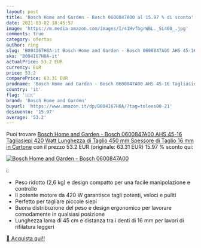 ```yaml
---
layout: post
title: 'Bosch Home and Garden - Bosch 0600847A00 al 15.97 % di sconto'
date: 2021-03-02 18:45:57
image: 'https://m.media-amazon.com/images/I/41HvfbgrWBL._SL400_.jpg'
comments: true
category: ofertas
author: ring
slug: 'B004I67H8A-it Bosch Home and Garden - Bosch 0600847A00 AHS 45-16...'
sku: 'B004I67H8A-it'
actualPrice: 53.2 EUR
currency: EUR
price: 53.2
comparePrice: 63.31 EUR
prodname: 'Bosch Home and Garden - Bosch 0600847A00 AHS 45-16 Tagliasiepi  420 Watt  Lunghezza di Taglio 450 mm  Spessore di Taglio 16 mm  in Cartone'
country: 'it'
flag: '🇮🇹'
brand: 'Bosch Home and Garden'
buyurl: 'https://www.amazon.it/dp/B004I67H8A/?tag=tolees00-21'
descuento: '15.97'
average: '53.2'
---
```


Puoi trovare [Bosch Home and Garden - Bosch 0600847A00 AHS 45-16 Tagliasiepi  420 Watt  Lunghezza di Taglio 450 mm  Spessore di Taglio 16 mm  in Cartone](https://www.amazon.it/dp/B004I67H8A/?tag=tolees00-21) con il prezzo 53.2 EUR (originale: 63.31 EUR) 15.97 % sconto qui:

[![Bosch Home and Garden - Bosch 0600847A00](https://m.media-amazon.com/images/I/41HvfbgrWBL._SL400_.jpg)](https://www.amazon.it/dp/B004I67H8A/?tag=tolees00-21)

ℹ️:

- Peso ridotto (2,6 kg) e design compatto per una facile manipolazione e controllo
- Il potente motore da 420 W garantisce tagli potenti, veloci e puliti
- Perfetto per tagliare piccole siepi
- Buona distribuzione del peso e design ergonomico per lavorare comodamente in qualsiasi posizione
- Lunghezza lama di 45 cm e distanza tra i denti di 16 mm per lavori di rifilatura leggeri

[🛒 Acquista qui!!](https://www.amazon.it/dp/B004I67H8A/?tag=tolees00-21)
